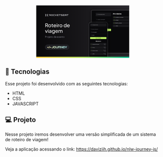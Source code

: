 <p align="center">
  <img alt="Preview do projeto desenvolvido." src="github/preview.png" width="60%">
</p>

## 🚀 Tecnologias

Esse projeto foi desenvolvido com as seguintes tecnologias: 
- HTML
- CSS
- JAVASCRIPT

## 💻 Projeto

Nesse projeto iremos desenvolver uma versão simplificada de um sistema de roteiro de viagem!

Veja a aplicação acessando o link: https://daviziih.github.io/nlw-journey-js/

